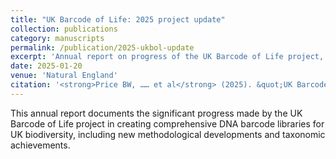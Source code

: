 ```yaml
---
title: "UK Barcode of Life: 2025 project update"
collection: publications
category: manuscripts
permalink: /publication/2025-ukbol-update
excerpt: 'Annual report on progress of the UK Barcode of Life project, documenting achievements and future directions.'
date: 2025-01-20
venue: 'Natural England'
citation: '<strong>Price BW, …… et al</strong> (2025). &quot;UK Barcode of Life: 2025 project update.&quot; <i>DEFRA Centre of Excellence for DNA Methods. Natural England</i>.'
---
```


This annual report documents the significant progress made by the UK Barcode of Life project in creating comprehensive DNA barcode libraries for UK biodiversity, including new methodological developments and taxonomic achievements.
